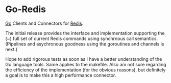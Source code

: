 # Go-Redis

[Go][Go] Clients and Connectors for [Redis][Redis].  

The initial release provides the interface and implementation supporting the (~) full set of current Redis commands using synchrnous call semantics.  (Pipelines and asychronous goodness using the goroutines and channels is next.)

Hope to add rigorous tests as soon as I have a better understanding of the Go language tools.  Same applies to the makefile.  Also am not sure regarding the efficiency of the implementation (for the obvious reasons), but definitely a goal is to make this a high performance connector.

[Go]: http://golang.org/
[Redis]: http://github.com/antirez/redis

